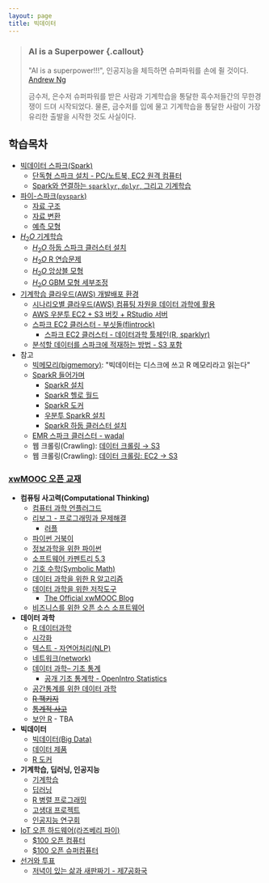 ```yaml
---
layout: page
title: 빅데이터
---
```


> ### AI is a Superpower {.callout}
>
> "AI is a superpower!!!", 인공지능을 체득하면 슈퍼파워를 손에 쥘 것이다. [Andrew Ng](https://twitter.com/andrewyng/status/728986380638916609)
>
> 금수저, 은수저 슈퍼파워를 받은 사람과 기계학습을 통달한 흑수저들간의 무한경쟁이 드뎌 시작되었다. 물론, 
> 금수저를 입에 물고 기계학습을 통달한 사람이 가장 유리한 출발을 시작한 것도 사실이다.


## 학습목차 

- [빅데이터 스파크(Spark)](bigdata-spark-mooc.html)
    + [단독형 스파크 설치 - PC/노트북, EC2 원격 컴퓨터](ds-sparklyr.html) 
    + [Spark와 연결하는 `sparklyr`, `dplyr`, 그리고 기계학습](ml-sparklyr.html)
- [파이-스파크(`pyspark`)](bigdata-pyspark.html)
    + [자료 구조](bigdata-pyspark-data-structure.html)
    + [자료 변환](bigdata-pyspark-data-transformation.html)
    + [예측 모형](bigdata-pyspark-predictive-model.html)
- [$H_2 O$ 기계학습](h20-arch.html)
    + [$H_2 O$ 하둡 스파크 클러스터 설치](ds-h2o-spark-hadoop.html)    
    + [$H_2 O$ R 연습문제](h2o-r-exercise.html)
    + [$H_2 O$ 앙상블 모형](h2o-ensemble-higgs.html)
    + [$H_2 O$ GBM 모형 세부조정](h2o-gbm-titanic.html)
- [기계학습 클라우드(AWS) 개발배포 환경](ml-aws-spark.html)
    + [시나리오별 클라우드(AWS) 컴퓨팅 자원을 데이터 과학에 활용](ml-aws-from-pc.html)
    + [AWS 우분투 EC2 + S3 버킷 + RStudio 서버](ds-aws-rstudio-server.html)
    + [스파크 EC2 클러스터 - 부싯돌(flintrock)](ml-aws-ec2-flintrock.html)
        - [스파크 EC2 클러스터 - 데이터과학 툴체인(R, sparklyr)](ml-aws-ec2-flintrock-sparklyr.html)
    + [분석할 데이터를 스파크에 적재하는 방법 - S3 포함](ml-ec2-s3.html)
- 참고
    - [빅메모리(bigmemory)](bigdata-bigmemeory.html): "빅데이터는 디스크에 쓰고 R 메모리라고 읽는다"
    - [SparkR 들어가며](sparkr-intro.html)
        - [SparkR 설치](spark-hadoop-install.html)
        - [SparkR 헬로 월드](sparkr-hello-world.html)
        - [SparkR 도커](sparkr-docker.html)
        - [우분투 SparkR 설치](sparkr-ubuntu.html)
        - [SparkR 하둡 클러스터 설치](ds-spark-hadoop-install.html)
    - [EMR 스파크 클러스터 - wadal](ml-emr-wadal.html)
    - 웹 크롤링(Crawling): [데이터 크롤링 &rarr; S3](ml-crawling-s3.html)
    - 웹 크롤링(Crawling): [데이터 크롤링: EC2 &rarr; S3](ml-crawling-ec2-s3.html)

### [xwMOOC 오픈 교재](https://statkclee.github.io/xwMOOC/)

- **컴퓨팅 사고력(Computational Thinking)**
    - [컴퓨터 과학 언플러그드](http://statkclee.github.io/unplugged)  
    - [리보그 - 프로그래밍과 문제해결](https://statkclee.github.io/code-perspectives/)  
         - [러플](http://statkclee.github.io/rur-ple/)  
    - [파이썬 거북이](http://swcarpentry.github.io/python-novice-turtles/index-kr.html)  
    - [정보과학을 위한 파이썬](https://statkclee.github.io/pythonlearn-kr/)  
    - [소프트웨어 카펜트리 5.3](http://statkclee.github.io/swcarpentry-version-5-3-new/)
    - [기호 수학(Symbolic Math)](https://statkclee.github.io/symbolic-math/)
    - [데이터 과학을 위한 R 알고리즘](https://statkclee.github.io/r-algorithm/)
    - [데이터 과학을 위한 저작도구](https://statkclee.github.io/ds-authoring/)
        - [The Official xwMOOC Blog](https://xwmooc.netlify.com/)
    - [비즈니스를 위한 오픈 소스 소프트웨어](http://statkclee.github.io/open-source-for-business/)
- **데이터 과학**
    - [R 데이터과학](https://statkclee.github.io/data-science/)
    - [시각화](https://statkclee.github.io/viz/)
    - [텍스트 - 자연어처리(NLP)](https://statkclee.github.io/text/)
    - [네트워크(network)](https://statkclee.github.io/network)
    - [데이터 과학– 기초 통계](https://statkclee.github.io/statistics/)    
        - [공개 기초 통계학 - OpenIntro Statistics](https://statkclee.github.io/openIntro-statistics-bookdown/)
    - [공간통계를 위한 데이터 과학](https://statkclee.github.io/spatial/)
    - [~~R 팩키지~~](http://r-pkgs.xwmooc.org/)
    - [~~통계적 사고~~](http://think-stat.xwmooc.org/)
    - [보안 R](https://statkclee.github.io/security/) - TBA
- **빅데이터**
    - [빅데이터(Big Data)](http://statkclee.github.io/bigdata)
    - [데이터 제품](https://statkclee.github.io/data-product/)
    - [R 도커](http://statkclee.github.io/r-docker/)
- **기계학습, 딥러닝, 인공지능**
    - [기계학습](http://statkclee.github.io/ml)
    - [딥러닝](http://statkclee.github.io/deep-learning)
    - [R 병렬 프로그래밍](http://statkclee.github.io/parallel-r/)
    - [고생대 프로젝트](http://statkclee.github.io/trilobite)
    - [인공지능 연구회](https://statkclee.github.io/ai-lab/)
- [IoT 오픈 하드웨어(라즈베리 파이)](http://statkclee.github.io/raspberry-pi)
    - [$100 오픈 컴퓨터](https://statkclee.github.io/one-page/)   
    - [$100 오픈 슈퍼컴퓨터](https://statkclee.github.io/hpc/)
- [선거와 투표](http://statkclee.github.io/politics)
    - [저녁이 있는 삶과 새판짜기 - 제7공화국](https://statkclee.github.io/hq/)



